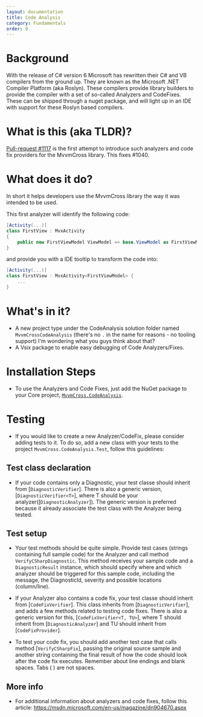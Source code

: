 ```yaml
---
layout: documentation
title: Code Analysis
category: Fundamentals
order: 9
---
```

# Background

With the release of C# version 6 Microsoft has rewritten their C# and VB compilers from the ground up. They are known as the Microsoft .NET Compiler Platform (aka Roslyn). These compilers provide library builders to provide the compiler with a set of so-called Analyzers and CodeFixes. These can be shipped through a nuget package, and will light up in an IDE with support for these Roslyn based compilers.

# What is this (aka TLDR)?

[Pull-request #1117](https://github.com/MvvmCross/MvvmCross/pull/1117) is the first attempt to introduce such analyzers and code fix providers for the MvvmCross library. This fixes #1040.

# What does it do?

In short it helps developers use the MvvmCross library the way it was intended to be used.

This first analyzer will identify the following code:

```c#
[Activity(...)]
class FirstView : MvxActivity
{
    public new FirstViewModel ViewModel => base.ViewModel as FirstViewModel;
}
```

and provide you with a IDE tooltip to transform the code into:

```c#
[Activity(...)]
class FirstView : MvxActivity<FirstViewModel> {
    ...
}
```

# What's in it?
- A new project type under the CodeAnalysis solution folder named `MvvmCrossCodeAnalysis` (there's no `.` in the name for reasons - no tooling support) I'm wondering what you guys think about that?
- A Vsix package to enable easy debugging of Code Analyzers/Fixes.

# Installation Steps
- To use the Analyzers and Code Fixes, just add the NuGet package to your Core project, [`MvvmCross.CodeAnalysis`](https://www.nuget.org/packages/MvvmCross.CodeAnalysis/).

# Testing
- If you would like to create a new Analyzer/CodeFix, please consider adding tests to it. To do so, add a new class with your tests to the project `MvvmCross.CodeAnalysis.Test`, follow this guidelines:

## Test class declaration

- If your code contains only a Diagnostic, your test classe should inherit from 
[`DiagnosticVerifier`].
There is also a generic version, [`DiagnosticVerifier<T>`], where T should be your analyzer([`DiagnosticAnalyzer`]). The generic version is preferred because it already associate the test class with the Analyzer being tested.

## Test setup

- Your test methods should be quite simple. Provide test cases (strings containing full sample code) for the Analyzer and call method `VerifyCSharpDiagnostic`. This method receives your sample code and a `DiagnosticResult` instance, which should specify where and which analyzer should be triggered for this sample code, including the message, the DiagnosticId, severity and possible locations (column/line).

- If your Analyzer also contains a code fix, your test classe should inherit from 
[`CodeFixVerifier`]. This class inherits from [`DiagnosticVerifier`], and adds a few methods related to testing code fixes. There is also a generic version for this, [`CodeFixVerifier<T, TU>`], where T should inherit from [`DiagnosticAnalyzer`] and TU should inherit from [`CodeFixProvider`].

- To test your code fix, you should add another test case that calls method [`VerifyCSharpFix`], passing the original source sample and another string containing the final result of how the code should look after the code fix executes. Remember about line endings and blank spaces. Tabs (	) are not spaces.

## More info
- For additional information about analyzers and code fixes, follow this article:
https://msdn.microsoft.com/en-us/magazine/dn904670.aspx

